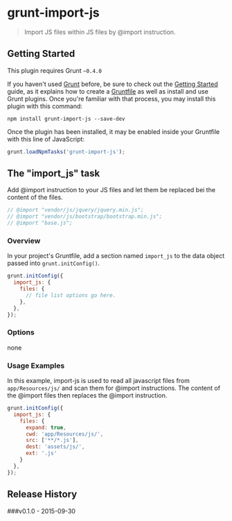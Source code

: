 # grunt-import-js

> Import JS files within JS files by @import instruction.

## Getting Started
This plugin requires Grunt `~0.4.0`

If you haven't used [Grunt](http://gruntjs.com/) before, be sure to check out the [Getting Started](http://gruntjs.com/getting-started) guide, as it explains how to create a [Gruntfile](http://gruntjs.com/sample-gruntfile) as well as install and use Grunt plugins. Once you're familiar with that process, you may install this plugin with this command:

```shell
npm install grunt-import-js --save-dev
```

Once the plugin has been installed, it may be enabled inside your Gruntfile with this line of JavaScript:

```js
grunt.loadNpmTasks('grunt-import-js');
```

## The "import_js" task

Add @import instruction to your JS files and let them be replaced bei the content of the files.

```js
// @import "vendor/js/jquery/jquery.min.js";
// @import "vendor/js/bootstrap/bootstrap.min.js";
// @import "base.js";
```

### Overview
In your project's Gruntfile, add a section named `import_js` to the data object passed into `grunt.initConfig()`.

```js
grunt.initConfig({
  import_js: {
    files: {
      // file list options go here.
    },
  },
});
```

### Options

none


### Usage Examples

In this example, import-js is used to read all javascript files from `app/Resources/js/` and scan them for @import instructions. The content of the @import files then replaces the @import instruction.

```js
grunt.initConfig({
  import_js: {
    files: {
      expand: true,
      cwd: 'app/Resources/js/',
      src: ['**/*.js'],
      dest: 'assets/js/',
      ext: '.js'
    }
  },
});
```


## Release History

###v0.1.0 - 2015-09-30
